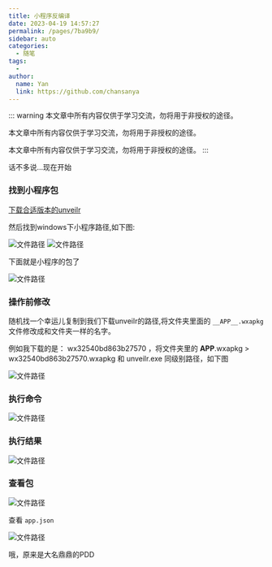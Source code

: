 ```yaml
---
title: 小程序反编译
date: 2023-04-19 14:57:27
permalink: /pages/7ba9b9/
sidebar: auto
categories:
  - 随笔
tags:
  - 
author: 
  name: Yan
  link: https://github.com/chansanya
---
```



::: warning
本文章中所有内容仅供于学习交流，勿将用于非授权的途径。

本文章中所有内容仅供于学习交流，勿将用于非授权的途径。

本文章中所有内容仅供于学习交流，勿将用于非授权的途径。
:::


话不多说...现在开始
<!-- more -->





### 找到小程序包
[下载合适版本的unveilr](https://u.openal.lat/#document)

然后找到windows下小程序路径,如下图:

![文件路径](https://cdn.jsdelivr.net/gh/chansanya/file_store/images/blog/doc/othre/2.png)
![文件路径](https://cdn.jsdelivr.net/gh/chansanya/file_store/images/blog/doc/othre/3.png)


下面就是小程序的包了

![文件路径](https://cdn.jsdelivr.net/gh/chansanya/file_store/images/blog/doc/othre/4.png)


### 操作前修改

随机找一个幸运儿复制到我们下载unveilr的路径,将文件夹里面的 `__APP__.wxapkg` 文件修改成和文件夹一样的名字。

例如我下载的是： wx32540bd863b27570 ，将文件夹里的  __APP__.wxapkg  > wx32540bd863b27570.wxapkg 和 unveilr.exe 同级别路径，如下图


![文件路径](https://cdn.jsdelivr.net/gh/chansanya/file_store/images/blog/doc/othre/5.png)


### 执行命令
![文件路径](https://cdn.jsdelivr.net/gh/chansanya/file_store/images/blog/doc/othre/6.png)


### 执行结果
![文件路径](https://cdn.jsdelivr.net/gh/chansanya/file_store/images/blog/doc/othre/7.png)
### 查看包
![文件路径](https://cdn.jsdelivr.net/gh/chansanya/file_store/images/blog/doc/othre/8.png)

查看 `app.json`

![文件路径](https://cdn.jsdelivr.net/gh/chansanya/file_store/images/blog/doc/othre/9.png)

哦，原来是大名鼎鼎的PDD 
